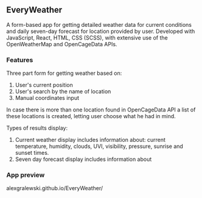 ## EveryWeather

A form-based app for getting detailed weather data for current conditions and daily seven-day forecast for location provided by user.  Developed with JavaScript, React, HTML, CSS (SCSS), with extensive use of the OpenWeatherMap and OpenCageData APIs.

### Features

Three part form for getting weather based on: 
1) User's current position
2) User's search by the name of location
3) Manual coordinates input

In case there is more than one location found in OpenCageData API a list of these locations is created, letting user choose what he had in mind.

Types of results display:
1) Current weather display includes information about: current temperature, humidity, clouds, UVI, visibility, pressure, sunrise and sunset times.
2) Seven day forecast display includes information about 


### App preview

alexgralewski.github.io/EveryWeather/
